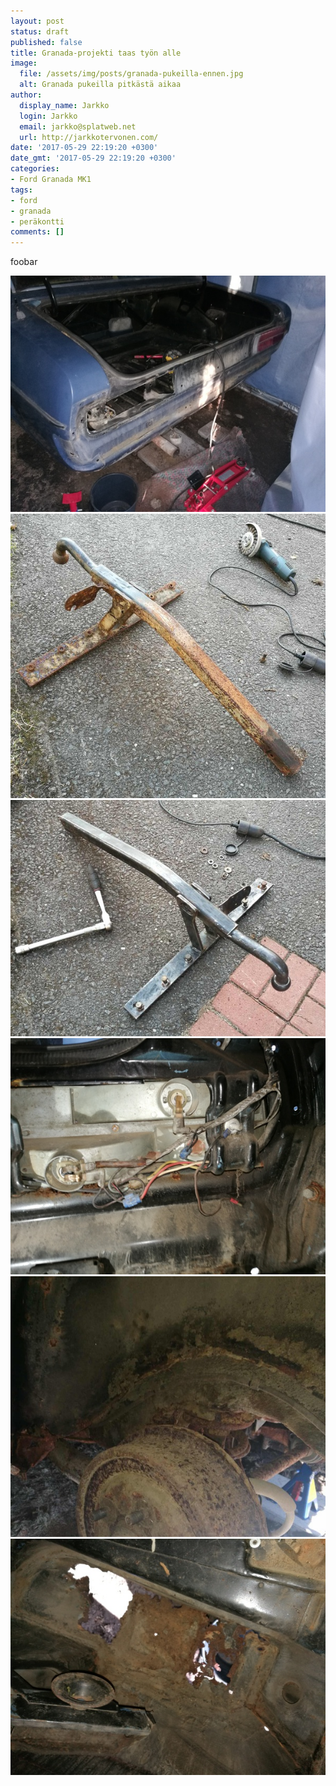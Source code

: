 ```yaml
---
layout: post
status: draft
published: false
title: Granada-projekti taas työn alle
image:
  file: /assets/img/posts/granada-pukeilla-ennen.jpg
  alt: Granada pukeilla pitkästä aikaa
author:
  display_name: Jarkko
  login: Jarkko
  email: jarkko@splatweb.net
  url: http://jarkkotervonen.com/
date: '2017-05-29 22:19:20 +0300'
date_gmt: '2017-05-29 22:19:20 +0300'
categories:
- Ford Granada MK1
tags:
- ford
- granada
- peräkontti
comments: []
---
```

foobar

<img src="/assets/img/posts/perakontti-purettuna-ennen.jpg" alt="Peräkontti purettuna" />

<img src="/assets/img/posts/perakoukku-ennen.jpg" alt="Peräkoukku ennen" />

<img src="/assets/img/posts/perakoukku-jalkeen.jpg" alt="Peräkoukku jälkeen" />

<img src="/assets/img/posts/takavalojen-johdot-ennen.jpg" alt="Takavalojen johdot" />

<img src="/assets/img/posts/takalokasuoja-ennen.jpg" alt="Takalokasuoja ennen" />

<img src="/assets/img/posts/vararenkaan-kotelo-ennen.jpg" alt="Vararenkaan kotelo ennen" />

